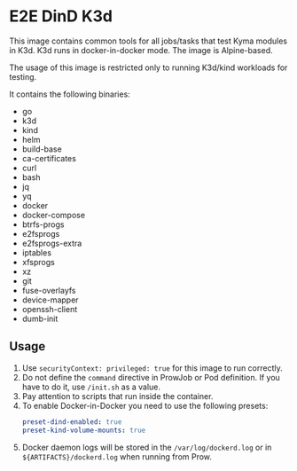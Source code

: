 # E2E DinD K3d

This image contains common tools for all jobs/tasks that test Kyma modules in K3d.
K3d runs in docker-in-docker mode. The image is Alpine-based.

The usage of this image is restricted only to running K3d/kind workloads for testing.

It contains the following binaries:

* go
* k3d
* kind
* helm
* build-base
* ca-certificates
* curl
* bash
* jq
* yq
* docker
* docker-compose
* btrfs-progs
* e2fsprogs
* e2fsprogs-extra
* iptables
* xfsprogs
* xz
* git
* fuse-overlayfs
* device-mapper
* openssh-client
* dumb-init

## Usage

1. Use `securityContext: privileged: true` for this image to run correctly.
2. Do not define the `command` directive in ProwJob or Pod definition. If you have to do it, use `/init.sh` as a value.
3. Pay attention to scripts that run inside the container.
4. To enable Docker-in-Docker you need to use the following presets:
    ```yaml
    preset-dind-enabled: true
    preset-kind-volume-mounts: true
    ```
5. Docker daemon logs will be stored in the `/var/log/dockerd.log` or in `${ARTIFACTS}/dockerd.log` when running from Prow.